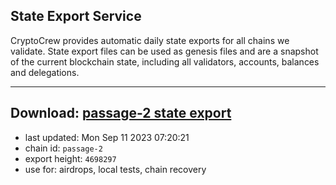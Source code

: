 ## State Export Service
CryptoCrew provides automatic daily state exports for all chains we validate. State export files can be used as genesis files and are a snapshot of the current blockchain state, including all validators, accounts, balances and delegations.

---
**Download: [passage-2 state export](https://dl.ccvalidators.com/SERVICE/passage/passage-2_export_4698297.json)**
---

- last updated: Mon Sep 11 2023 07:20:21
- chain id: `passage-2`
- export height: `4698297`
- use for: airdrops, local tests, chain recovery
